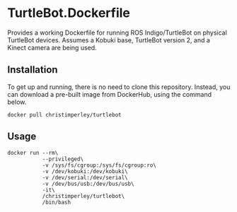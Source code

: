 # TurtleBot.Dockerfile

Provides a working Dockerfile for running ROS Indigo/TurtleBot on physical
TurtleBot devices. Assumes a Kobuki base, TurtleBot version 2, and a Kinect
camera are being used.

## Installation

To get up and running, there is no need to clone this repository. Instead, you
can download a pre-built image from DockerHub, using the command below.

```
docker pull christimperley/turtlebot
```

## Usage

```
docker run --rm\
           --privileged\
           -v /sys/fs/cgroup:/sys/fs/cgroup:ro\
           -v /dev/kobuki:/dev/kobuki\
           -v /dev/serial:/dev/serial\
           -v /dev/bus/usb:/dev/bus/usb\
           -it\
           /christimperley/turtlebot\
           /bin/bash
```
